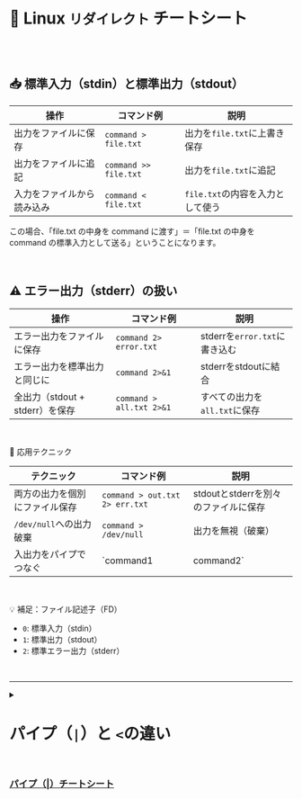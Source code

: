 # 🐧 Linux `リダイレクト` チートシート

<br>
<br>


## 📥 標準入力（stdin）と標準出力（stdout）

| 操作 | コマンド例 | 説明 |
|---|---|---|
| 出力をファイルに保存 | `command > file.txt` | 出力を`file.txt`に上書き保存 |
| 出力をファイルに追記 | `command >> file.txt` | 出力を`file.txt`に追記 |
| 入力をファイルから読み込み | `command < file.txt` | `file.txt`の内容を入力として使う |

この場合、「file.txt の中身を command に渡す」＝「file.txt の中身を command の標準入力として送る」ということになります。 

<br>

## ⚠️ エラー出力（stderr）の扱い

| 操作 | コマンド例 | 説明 |
|---|---|---|
| エラー出力をファイルに保存 | `command 2> error.txt` | stderrを`error.txt`に書き込む |
| エラー出力を標準出力と同じに | `command 2>&1` | stderrをstdoutに結合 |
| 全出力（stdout + stderr）を保存 | `command > all.txt 2>&1` | すべての出力を`all.txt`に保存 |


<br>

🔁 応用テクニック

| テクニック | コマンド例 | 説明 |
|---|---|---|
| 両方の出力を個別にファイル保存 | `command > out.txt 2> err.txt` | stdoutとstderrを別々のファイルに保存 |
| `/dev/null`への出力破棄 | `command > /dev/null` | 出力を無視（破棄）|
| 入出力をパイプでつなぐ | `command1 | command2` | `command1`の出力を`command2`の入力に |

<br>

💡 補足：ファイル記述子（FD）

-   `0`: 標準入力（stdin）
-   `1`: 標準出力（stdout）
-   `2`: 標準エラー出力（stderr）

<br>



-----------------------------------------------------------------------

<details>
<summary>
  
# パイプ（`|`）と `<`の違い
</summary>

## 🔀 パイプ（`|`）の意味と使い方

-   **前のコマンドの標準出力（stdout）を、次のコマンドの標準入力（stdin）として渡す**。
-   **2つ以上のコマンドを“つなげて処理”**したいときに使います。


### 例：cat file.txt | grep "error"

<br>

-   `cat` がファイルの内容を出力
-   その出力を `grep` が標準入力として受け取り、「error」を検索

🧠 _実際には `grep "error" file.txt` で済むけど、`cat` との組み合わせで柔軟に処理できる場面もあります。_

<br>

## 📥 リダイレクト `<` の意味と使い方

-   **ファイルからの入力（stdin）を提供するため**に使います。
-   コマンドが通常キーボードから受け取る入力を、ファイルからに「切り替える」イメージ。


### 例：grep "error" < file.txt

<br>

-   `file.txt` の内容が `grep` に標準入力として渡される

📝 _`<` を使うと、「キーボード入力してるフリ」をファイルに演じさせてる感じです。

<br>

### 🎯 違いをざっくり比較！

| 比較項目 | `｜`（パイプ）| `<`（入力リダイレクト）|
|-----------------|-----------------------|-------------------|
| データの送り元 | コマンドの出力 | ファイル |
| 受け取り先 | 次のコマンド | 実行中のコマンド |
| 使用例 | `cat file a｜grep foo` | `grep foo < file` |
| 用途 | コマンド同士の接続 | コマンドにファイル入力を渡す |

<br>

ちなみに Ryuto さんのように `sed` や `tr` などをよく使う方には、パイプを組み合わせて「ストリーム処理」をどんどん繋いでいくのが得意技になってきますよ 🧪🐧  
たとえば：cat access.log | grep "404" | cut -d ' ' -f 1 | sort | uniq -c
</details>



<br>

### [パイプ（|）チートシート](https://github.com/yasu3696/LinuC-/blob/main/%E6%88%90%E9%95%B7%E3%81%AE%E9%81%93/%E3%83%91%E3%82%A4%E3%83%97.md)
<br>
